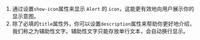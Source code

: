 1. 通过设置`show-icon`属性来显示 `Alert` 的 `icon`，这能更有效地向用户展示你的显示意图。
2. 除了必填的`title`属性外，你可以设置`description`属性来帮助你更好地介绍，我们称之为辅助性文字。辅助性文字只能存放单行文本，会自动换行显示。